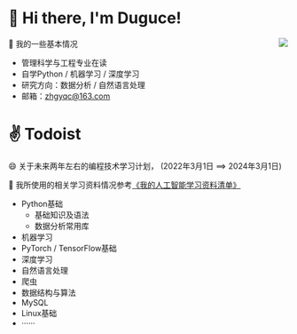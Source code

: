 # 👋 Hi there, I'm Duguce!

🤔 我的一些基本情况
<img align="right" src="https://github-readme-stats.vercel.app/api?username=Duguce&show_icons=true&icon_color=CE1D2D&text_color=718096&bg_color=ffffff&hide_title=true" />

- 管理科学与工程专业在读
- 自学Python / 机器学习 / 深度学习
- 研究方向：数据分析 / 自然语言处理
- 邮箱：zhgyqc@163.com

# :v: Todoist

😄 关于未来两年左右的编程技术学习计划， (2022年3月1日 ==> 2024年3月1日)

🌱 我所使用的相关学习资料情况参考[《我的人工智能学习资料清单》](https://github.com/Duguce/Duguce/blob/main/myList.md)

- Python基础
  - 基础知识及语法
  - 数据分析常用库
- 机器学习
- PyTorch / TensorFlow基础
- 深度学习
- 自然语言处理
- 爬虫
- 数据结构与算法
- MySQL
- Linux基础
- ······

<!--

- 🔭 I’m currently working on ...

- 🌱 I’m currently learning ...

- 👯 I’m looking to collaborate on ...

- 🤔 I’m looking for help with ...

- 💬 Ask me about ...

- 📫 How to reach me: ...

- 😄 Pronouns: ...

- ⚡ Fun fact: ...

- :white_check_mark:

- :black_square_button:

  -->
